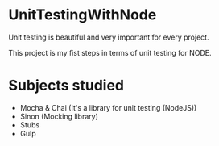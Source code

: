 # UnitTestingWithNode

Unit testing is beautiful and very important for every project.

This project is my fist steps in terms of unit testing for NODE.

# Subjects studied

+ Mocha & Chai (It's a library for unit testing (NodeJS))
+ Sinon (Mocking library)
+ Stubs
+ Gulp
